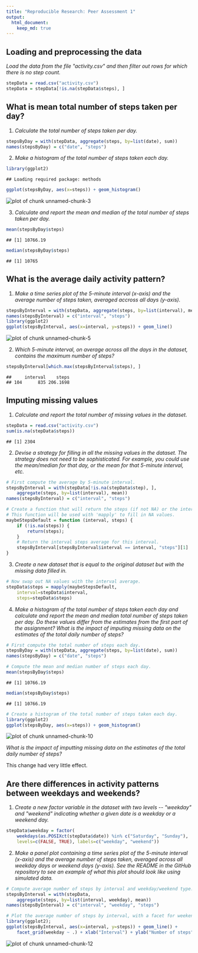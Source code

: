 ```yaml
---
title: "Reproducible Research: Peer Assessment 1"
output: 
  html_document:
    keep_md: true
---
```



## Loading and preprocessing the data

*Load the data from the file "activity.csv" and then filter out rows for which
there is no step count.*


```r
stepData = read.csv("activity.csv")
stepData = stepData[!is.na(stepData$steps), ]
```

## What is mean total number of steps taken per day?

1. *Calculate the total number of steps taken per day.*


```r
stepsByDay = with(stepData, aggregate(steps, by=list(date), sum))
names(stepsByDay) = c("date", "steps")
```

2. *Make a histogram of the total number of steps taken each day.*


```r
library(ggplot2)
```

```
## Loading required package: methods
```

```r
ggplot(stepsByDay, aes(x=steps)) + geom_histogram()
```

![plot of chunk unnamed-chunk-3](figure/unnamed-chunk-3-1.png) 

3. *Calculate and report the mean and median of the total number of steps taken
   per day.*


```r
mean(stepsByDay$steps)
```

```
## [1] 10766.19
```

```r
median(stepsByDay$steps)
```

```
## [1] 10765
```

## What is the average daily activity pattern?

1. *Make a time series plot of the 5-minute interval (x-axis) and the average
   number of steps taken, averaged accross all days (y-axis).*


```r
stepsByInterval = with(stepData, aggregate(steps, by=list(interval), mean))
names(stepsByInterval) = c("interval", "steps")
library(ggplot2)
ggplot(stepsByInterval, aes(x=interval, y=steps)) + geom_line()
```

![plot of chunk unnamed-chunk-5](figure/unnamed-chunk-5-1.png) 

2. *Which 5-minute interval, on average across all the days in the dataset,
   contains the maximum number of steps?*


```r
stepsByInterval[which.max(stepsByInterval$steps), ]
```

```
##     interval    steps
## 104      835 206.1698
```

## Imputing missing values

1. *Calculate and report the total number of missing values in the dataset.*


```r
stepData = read.csv("activity.csv")
sum(is.na(stepData$steps))
```

```
## [1] 2304
```

2. *Devise a strategy for filling in all the missing values in the dataset.
   The strategy does not need to be sophisticated.  For example, you could use
   the mean/median for that day, or the mean for that 5-minute interval, etc.*


```r
# First compute the average by 5-minute interval.
stepsByInterval = with(stepData[!is.na(stepData$step), ],
    aggregate(steps, by=list(interval), mean))
names(stepsByInterval) = c("interval", "steps")

# Create a function that will return the steps (if not NA) or the interval average.
# This function will be used with 'mapply' to fill in NA values.
maybeStepsDefault = function (interval, steps) {
    if (!is.na(steps)) {
        return(steps);
    }
    # Return the interval steps average for this interval.
    stepsByInterval[stepsByInterval$interval == interval, "steps"][1]
}
```

3. *Create a new dataset that is equal to the original dataset but with the
   missing data filled in.*


```r
# Now swap out NA values with the interval average.
stepData$steps = mapply(maybeStepsDefault,
    interval=stepData$interval,
    steps=stepData$steps)
```

4. *Make a histogram of the total number of steps taken each day and calculate
   and report the mean and median total number of steps taken per day.  Do these
   values differ from the estimates from the first part of the assignment?  What
   is the impact of imputing missing data on the estimates of the total daily
   number of steps?*


```r
# First compute the total number of steps each day.
stepsByDay = with(stepData, aggregate(steps, by=list(date), sum))
names(stepsByDay) = c("date", "steps")

# Compute the mean and median number of steps each day.
mean(stepsByDay$steps)
```

```
## [1] 10766.19
```

```r
median(stepsByDay$steps)
```

```
## [1] 10766.19
```

```r
# Create a histogram of the total number of steps taken each day.
library(ggplot2)
ggplot(stepsByDay, aes(x=steps)) + geom_histogram()
```

![plot of chunk unnamed-chunk-10](figure/unnamed-chunk-10-1.png) 

*What is the impact of imputting missing data on the estimates of the total daily
number of steps?*

This change had very little effect.

## Are there differences in activity patterns between weekdays and weekends?

1. *Create a new factor variable in the dataset with two levels -- "weekday" and
   "weekend" indicating whether a given date is a weekday or a weekend day.*


```r
stepData$weekday = factor(
    weekdays(as.POSIXct(stepData$date)) %in% c("Saturday", "Sunday"),
    levels=c(FALSE, TRUE), labels=c("weekday", "weekend"))
```

2. *Make a panel plot containing a time series plot of the 5-minute interval
   (x-axis) and the average number of steps taken, averaged across all weekday
   days or weekend days (y-axis).  See the README in the GitHub repository to
   see an example of what this plot should look like using simulated data.*


```r
# Compute average number of steps by interval and weekday/weekend type.
stepsByInterval = with(stepData,
    aggregate(steps, by=list(interval, weekday), mean))
names(stepsByInterval) = c("interval", "weekday", "steps")

# Plot the average number of steps by interval, with a facet for weekends and weekdays.
library(ggplot2);
ggplot(stepsByInterval, aes(x=interval, y=steps)) + geom_line() +
    facet_grid(weekday ~ .) + xlab("Interval") + ylab("Number of steps")
```

![plot of chunk unnamed-chunk-12](figure/unnamed-chunk-12-1.png) 
